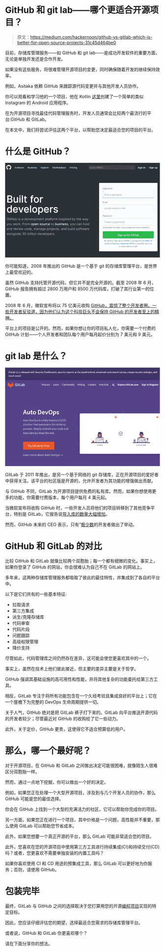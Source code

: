 # GitHub 和 git lab——哪个更适合开源项目？

> 原文：<https://medium.com/hackernoon/github-vs-gitlab-which-is-better-for-open-source-projects-31c45d464be0>

目前，存储库管理服务——如 GitHub 和 git lab——是成功开发软件的重要方面，无论是单独开发还是合作开发。

如果没有这些服务，将很难管理开源项目的变更，同时确保随着开发的继续保持效率。

例如，Asitaka 依赖 GitHub 来跟踪源代码变更并与其他开发人员协作。

你可以观看和学习他的一个项目，他在 Kotlin [这里](https://www.liveedu.tv/asitaka/2w9nx-how-to-create-simple-instagram-like-android-app-in-kotlin/)创建了一个简单的类似 Instagram 的 Android 应用程序。

在为开源项目寻找最佳代码管理服务时，开发人员通常会比较两个最流行的平台:GitHub 和 GitLab。

在本文中，我们将尝试评估这两个平台，以帮助您决定最适合您的项目的平台。

# **什么是 GitHub？**

![](img/09bb09ae38c5d0edd7ec0e8f12d8e0fc.png)

你可能知道，2008 年推出的 GitHub 是一个基于 git 的存储库管理平台，是世界上最受欢迎的。

虽然 GitHub 支持托管开源代码，但它并不是完全开源的。截至 2008 年 6 月，GitHub 报告拥有超过 2800 万用户和 8500 万代码库，打破了其行业第一的位置。

2008 年 6 月，微软宣布将以 75 亿美元收购 [GitHub，震惊了整个开发者圈。一些开发者反驳道，因为他们认为这个科技巨头不会保持 GitHub 的开发者至上的精神。](http://blog.liveedu.tv/microsoft-buys-github-what-next/)

平台上的项目是公开的。然而，如果你想让你的项目私人化，你需要一个付费的 GitHub 计划——个人开发者和团队每个用户每月起价分别为 7 美元和 9 美元。

# **git lab 是什么？**

![](img/cf64b77e389d9049ad20961836160ceb.png)

GitLab 于 2011 年推出，是另一个基于网络的 git 存储库，正在开源项目的爱好者中获得关注。该平台的社区版是开源的，允许开发者为其功能的增强做出贡献。

与 GitHub 不同，GitLab 为开源项目提供免费的私有库。然而，如果你想使用更多的功能，你需要付费版本，每个用户每月 4 美元起。

当微软宣布将收购 GitHub 时，一些开发人员将他们的项目转移到了其他竞争平台，特别是 GitLab，它报告说[导入库的数量大幅增加](https://twitter.com/gitlabstatus/status/1003887898142367744?lang=en)。

然而，GitHub 未来的 CEO 表示，只有“[极少数](https://www.reddit.com/r/AMA/comments/8pc8mf/im_nat_friedman_future_ceo_of_github_ama/)的开发者做出了举动。

# **GitHub 和 GitLab 的对比**

比较 GitHub 和 GitLab 就像比较两个双胞胎；每一个都有细微的变化。事实上，如果你登录了 GitHub 的网站，你会很难认为自己不在 GitLab 的网站上。

多年来，这两种存储库管理服务都吸取了彼此的最佳特性，并集成到了各自的平台中。

以下是它们共有的一些基本特征:

*   拉取请求
*   第三方集成
*   派生/克隆存储库
*   代码审查
*   代码片段
*   问题跟踪
*   高级权限管理
*   降价支持

尽管如此，代码管理库之间仍然存在差异，这可能会使您更喜欢其中的一个。

事实上，虽然在技术上他们彼此接近，但主要的差异主要是关于哲学。

GitHub 强调其基础设施的高可用性和性能，并将其他复杂的功能委托给第三方工具。

相反，GitLab 专注于将所有功能包含在一个久经考验且集成良好的平台上；它在一个屋檐下为完整的 DevOps 生命周期提供一切。

关于人气，GitHub 绝对是把 GitLab 裤子打下来的。GitLab 向平台推送开源代码的开发者较少；尽管最近对 GitHub 的收购给了它一些动力。

此外，关于定价，GitHub 更贵，这使得它不适合预算低的用户。

# **那么，哪一个最好呢？**

对于开源项目，在 GitHub 和 GitLab 之间做出决定可能很困难，就像陌生人很难区分双胞胎一样。

然而，通过一点地下挖掘，你可以做出一个好的决定。

例如，如果您正在处理一个大型开源项目，涉及到与几个开发人员的协作，那么 GitHub 可能是您的最佳选择。

你会在 GitHub 上找到一个大型的充满活力的社区，它可以帮助你完成你的项目。

另一方面，如果您正在进行一个项目，其中价格是一个问题，高性能并不重要，那么使用 GitLab 可以帮助您节省成本。

此外，如果您想要一个真正开源的平台，那么 GitLab 可能非常适合您的项目。

此外，您喜欢在您的开源项目中使用第三方工具进行持续集成(CI)和持续交付(CD)吗？或者，您更喜欢不需要单独安装的内置工具吗？

如果你喜欢使用 CI 和 CD 用途的预集成工具，那么 GitLab 可以更好地为你服务；否则，请使用 GitHub。

# **包装完毕**

最终，GitLab 与 GitHub 之间的选择取决于您打算用您的开源[编程项目](https://www.liveedu.tv/guides/programming/)实现的特定目标。

因此，您应该仔细评估您的期望，选择最适合您需求的存储库管理平台。

或者说，GitHub 和 GitLab 你更喜欢哪个？

请在下面分享你的想法。